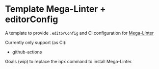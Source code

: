 # Template Mega-Linter + editorConfig

A template to provide `.editorConfig` and CI configuration for [Mega-Linter](https://nvuillam.github.io/mega-linter/)

Currently only support (as CI):

- github-actions

Goals (wip) to replace the npx command to install Mega-Linter.

